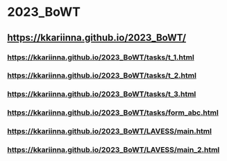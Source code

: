 # 2023_BoWT

## https://kkariinna.github.io/2023_BoWT/


### https://kkariinna.github.io/2023_BoWT/tasks/t_1.html

### https://kkariinna.github.io/2023_BoWT/tasks/t_2.html

### https://kkariinna.github.io/2023_BoWT/tasks/t_3.html

### https://kkariinna.github.io/2023_BoWT/tasks/form_abc.html

### https://kkariinna.github.io/2023_BoWT/LAVESS/main.html

### https://kkariinna.github.io/2023_BoWT/LAVESS/main_2.html
